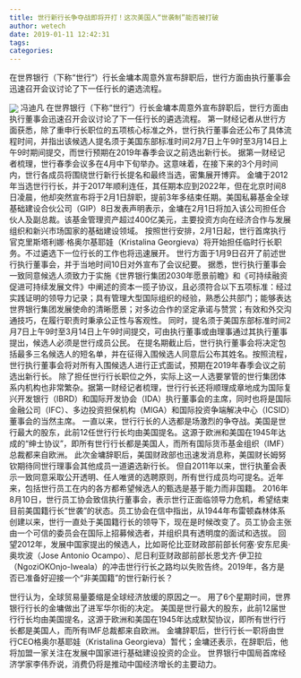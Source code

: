```yaml
---
title: 世行新行长争夺战即将开打！这次美国人“世袭制”能否被打破
author: wetech
date: 2019-01-11 12:42:31
tags: 
categories: 
---
```

在世界银行（下称“世行”）行长金墉本周意外宣布辞职后，世行方面由执行董事会迅速召开会议讨论了下一任行长的遴选流程。
<!-- more -->
<img align="center" border="0" src="https://imgcdn.yicai.com/uppics/images/2019/01/41bb544031f9e259732f4698cd97b192.jpg" />
冯迪凡
在世界银行（下称“世行”）行长金墉本周意外宣布辞职后，世行方面由执行董事会迅速召开会议讨论了下一任行长的遴选流程。
第一财经记者从世行方面获悉，除了重申行长职位的五项核心标准之外，世行执行董事会还公布了具体流程时间，并指出该候选人提名须于美国东部标准时间2月7日上午9时至3月14日上午9时期间提交，而世行预期在2019年春季会议之前选出新行长。
据第一财经记者梳理，世行春季会议多在4月中下旬举办。这意味着，在接下来的3个月时间内，世行各成员将围绕世行新行长提名和最终当选，密集展开博弈。
金墉于2012年当选世行行长，并于2017年顺利连任，其任期本应到2022年，但在北京时间8日凌晨，他却突然宣布将于2月1日辞职，提前3年多结束任期。美国私募基金全球基础建设合伙公司（GIP）8日发表声明表示，金墉在2月1日将加入该公司担任合伙人及副总裁。该基金管理资产超过400亿美元，主要投资方向在经济合作与发展组织和新兴市场国家的基础建设领域。
按照世行安排，2月1日起，世行首席执行官克里斯塔利娜·格奥尔基耶娃（Kristalina Georgieva）将开始担任临时行长职务。不过遴选下一位行长的工作也将迅速展开。
世行方面于1月9日召开了前述世行执行董事会，并于当地时间10日对外宣布了会议纪要。
据悉，世行执行董事会一致同意候选人须致力于实施《世界银行集团2030年愿景前瞻》和《可持续融资促进可持续发展文件》中阐述的资本一揽子协议，且必须符合以下五项标准：经过实践证明的领导力记录；具有管理大型国际组织的经验，熟悉公共部门；能够表达世界银行集团发展使命的清晰愿景；对多边合作的坚定承诺与赞赏；有效和外交沟通技巧，在履行职责时秉承公正性与客观性。
同时，提名须于美国东部标准时间2月7日上午9时至3月14日上午9时间提交，可由执行董事或由理事通过其执行董事提出，候选人必须是世行成员公民。
在提名期截止后，世行执行董事会将决定包括最多三名候选人的短名单，并在征得入围候选人同意后公布其姓名。按照流程，世行执行董事会将对所有入围候选人进行正式面试，预期在2019年春季会议之前选出新行长。
除了担任世行行长职位之外，实际上这一人选要掌管的世行集团体系内机构也非常繁杂。据第一财经记者梳理，世行行长还将顺理成章地成为国际复兴开发银行（IBRD）和国际开发协会（IDA）执行董事会的主席，同时也将是国际金融公司（IFC）、多边投资担保机构（MIGA）和国际投资争端解决中心（ICSID）董事会的当然主席。
一直以来，世行行长的人选都是场激烈的争夺战。美国是世行最大的股东，此前12任世行行长均由美国提名。这源于欧洲和美国在1945年达成的“绅士协议”，即所有世行行长都是美国人，而所有国际货币基金组织（IMF）总裁都来自欧洲。
此次金墉辞职后，美国财政部也迅速发消息称，美国财长姆努钦期待同世行理事会其他成员一道遴选新行长。
但自2011年以来，世行执董会表示一致同意采取公开透明、任人唯贤的选聘原则，所有世行成员均可提名。近年来，包括世行员工在内的各方都希望候选人的甄选是基于能力而非国籍。
2016年8月10日，世行员工协会致信执行董事会，表示世行正面临领导力危机，希望结束目前美国籍行长“世袭”的状态。员工协会在信中指出，从1944年布雷顿森林体系创建以来，世行一直处于美国籍行长的领导下，现在是时候改变了。员工协会主张由一个可信的委员会在国际上招募候选者，并组织具有透明度的面试和选拔。
回望2012年，发展中国家提出的候选人，比如哥伦比亚财政部前部长何塞·安东尼奥·奥坎波（Jose Antonio Ocampo）、尼日利亚财政部前部长恩戈齐·伊卫拉（NgoziOKOnjo-Iweala）的冲击世行行长之路均以失败告终。2019年，各方是否已准备好迎接一个“非美国籍”的世行新行长？
 
 
世行认为，全球贸易量萎缩是全球经济放缓的原因之一。
用了6个星期时间，世界银行行长的金墉做出了进军华尔街的决定。
美国是世行最大的股东，此前12届世行行长均由美国提名，这源于欧洲和美国在1945年达成默契协议，即所有世行行长都是美国人，而所有IMF总裁都来自欧洲。
金墉辞职后，世行行长一职将由世行CEO格奥尔基耶娃（Kristalina Georgieva）暂代；金墉还表示，在辞职后，他将加盟一家关注在发展中国家进行基础建设投资的企业。
世界银行中国局首席经济学家李伟乔说，消费仍将是推动中国经济增长的主要动力。
